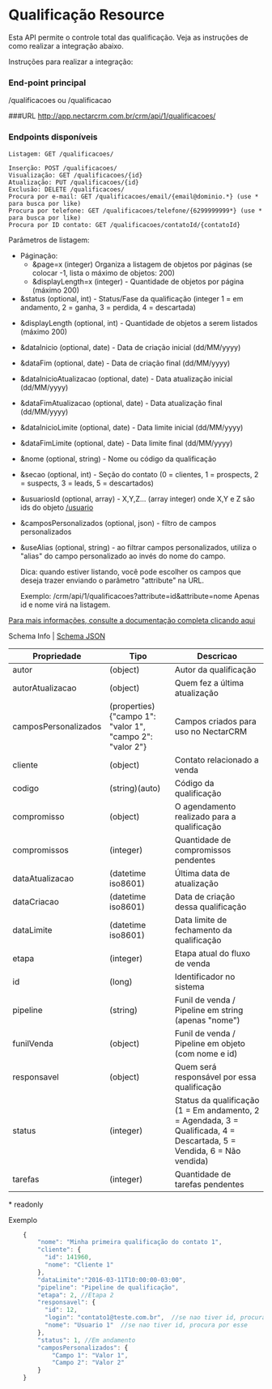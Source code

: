 # Qualificação Resource

Esta API permite o controle total das qualificação. Veja as instruções de como realizar a integração abaixo.

Instruções para realizar a integração:

### End-point principal
/qualificacoes ou /qualificacao

###URL
http://app.nectarcrm.com.br/crm/api/1/qualificacoes/

### Endpoints disponíveis
    Listagem: GET /qualificacoes/

    Inserção: POST /qualificacoes/
    Visualização: GET /qualificacoes/{id}
    Atualização: PUT /qualificacoes/{id}
    Exclusão: DELETE /qualificacoes/
    Procura por e-mail: GET /qualificacoes/email/{email@dominio.*} (use * para busca por like)
    Procura por telefone: GET /qualificacoes/telefone/{6299999999*} (use * para busca por like)
    Procura por ID contato: GET /qualificacoes/contatoId/{contatoId}
    
Parâmetros de listagem:
* Páginação: 
    * &page=x (integer) Organiza a listagem de objetos por páginas (se colocar -1, lista o máximo de objetos: 200)
    * &displayLength=x (integer) - Quantidade de objetos por página (máximo 200)
* &status (optional, int) - Status/Fase da qualificação (integer 1 = em andamento, 2 = ganha, 3 = perdida, 4 = descartada)
+ &displayLength (optional, int) - Quantidade de objetos a serem listados (máximo 200)
+ &dataInicio (optional, date) - Data de criação inicial (dd/MM/yyyy)
+ &dataFim (optional, date) - Data de criação final (dd/MM/yyyy)
+ &dataInicioAtualizacao (optional, date) - Data atualização inicial (dd/MM/yyyy)
+ &dataFimAtualizacao (optional, date) - Data atualização final (dd/MM/yyyy)
+ &dataInicioLimite (optional, date) - Data limite inicial (dd/MM/yyyy)
+ &dataFimLimite (optional, date) - Data limite final (dd/MM/yyyy)
+ &nome (optional, string) - Nome ou código da qualificação
+ &secao (optional, int) - Seção do contato (0 = clientes, 1 = prospects, 2 = suspects, 3 = leads, 5 = descartados)
+ &usuariosId (optional, array) - X,Y,Z... (array integer) onde X,Y e Z são ids do objeto [/usuario](../usuario)
+ &camposPersonalizados (optional, json) - filtro de campos personalizados
+ &useAlias (optional, string) - ao filtrar campos personalizados, utiliza o "alias" do campo personalizado ao invés do nome do campo.


    Dica: quando estiver listando, você pode escolher os campos que deseja trazer enviando o parâmetro "attribute" na URL.
    
    Exemplo:
    /crm/api/1/qualificacoes?attribute=id&attribute=nome
    Apenas id e nome virá na listagem.
    
[Para mais informações, consulte a documentação completa clicando aqui](http://docs.nectarcrm.apiary.io)

Schema Info | [Schema JSON](schema.json)

Propriedade | Tipo | Descricao
------------ | ------------- | -------------
autor | (object) | Autor da qualificação
autorAtualizacao | (object) | Quem fez a última atualização
camposPersonalizados | (properties){"campo 1": "valor 1", "campo 2": "valor 2"} | Campos criados para uso no NectarCRM
cliente | (object) | Contato relacionado a venda
codigo | (string)(auto) | Código da qualificação
compromisso | (object) | O agendamento realizado para a qualificação
compromissos | (integer) | Quantidade de compromissos pendentes
dataAtualizacao | (datetime iso8601) | Última data de atualização
dataCriacao | (datetime iso8601) | Data de criação dessa qualificação
dataLimite | (datetime iso8601) | Data limite de fechamento da qualificação
etapa | (integer) | Etapa atual do fluxo de venda
id | (long) | Identificador no sistema
pipeline | (string) | Funil de venda / Pipeline em string (apenas "nome")
funilVenda | (object) | Funil de venda / Pipeline em objeto (com nome e id)
responsavel | (object) | Quem será responsável por essa qualificação
status | (integer) | Status da qualificação (1 = Em andamento, 2 = Agendada, 3 = Qualificada, 4 = Descartada, 5 = Vendida, 6 = Não vendida)
tarefas | (integer) | Quantidade de tarefas pendentes

\* readonly

Exemplo
```js
    {
        "nome": "Minha primeira qualificação do contato 1",
        "cliente": {
          "id": 141960,
          "nome": "Cliente 1"
        },
	    "dataLimite":"2016-03-11T10:00:00-03:00",
        "pipeline": "Pipeline de qualificação",
        "etapa": 2, //Etapa 2
        "responsavel": {
          "id": 12,
          "login": "contato1@teste.com.br",  //se nao tiver id, procura por esse
          "nome": "Usuario 1"  //se nao tiver id, procura por esse
        },
        "status": 1, //Em andamento
        "camposPersonalizados": {
            "Campo 1": "Valor 1",
            "Campo 2": "Valor 2"
        }
    }
```